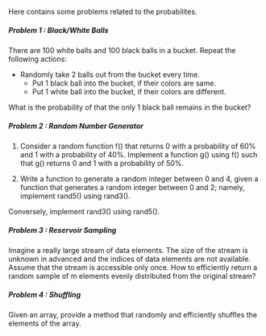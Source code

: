 Here contains some problems related to the probabilites.

##### Problem 1 : Black/White Balls

There are 100 white balls and 100 black balls in a bucket. Repeat the following actions:
- Randomly take 2 balls out from the bucket every time.
  - Put 1 black ball into the bucket, if their colors are same.
  - Put 1 white ball into the bucket, if their colors are different.

What is the probability of that the only 1 black ball remains in the bucket?

##### Problem 2 : Random Number Generator

1. Consider a random function f() that returns 0 with a probability of 60% and 1 with a probability of 40%. Implement a function g() using f() such that g() returns 0 and 1 with a probability of 50%.

2. Write a function to generate a random integer between 0 and 4, given a function that generates a random integer between 0 and 2; namely, implement rand5() using rand3().

 Conversely, implement rand3() using rand5().


##### Problem 3 : Reservoir Sampling

Imagine a really large stream of data elements. The size of the stream is unknown in advanced and the indices of data elements are not available. Assume that the stream is accessible only once. How to efficiently return a random sample of m elements evenly distributed from the original stream?

##### Problem 4 : Shuffling

Given an array, provide a method that randomly and efficiently shuffles the elements of the array.
